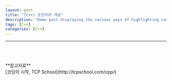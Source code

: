 ```yaml
---
layout: post
title: "[C++] 포인터의 개념"
description: "Demo post displaying the various ways of highlighting code in Markdown."
tags: [C++]
categories: [C++]
---
```


------------------------------------------------------------------------------------------------------------
<br/>
<br/>
<br/>
**참고자료**<br/>
[코딩의 시작, TCP School](http://tcpschool.com/cpp/)
